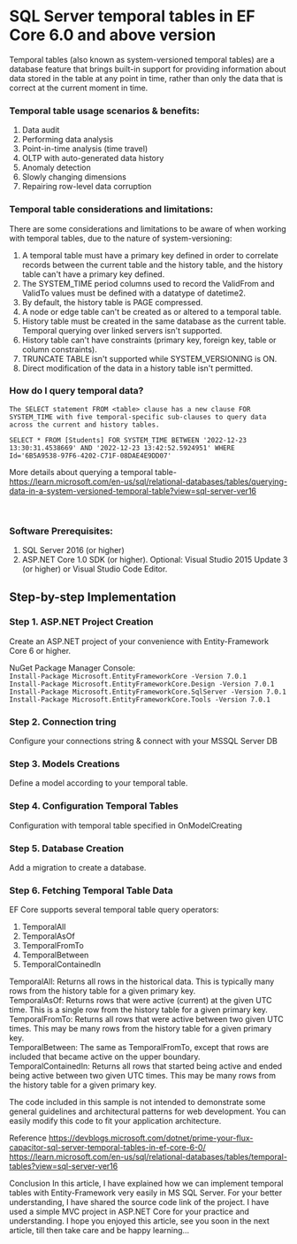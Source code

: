 # SQL Server temporal tables in EF Core 6.0 and above version

Temporal tables (also known as system-versioned temporal tables) are a database feature that brings built-in support for providing information about data stored in the table at any point in time, rather than only the data that is correct at the current moment in time.

### Temporal table usage scenarios & benefits:
1.	Data audit
2.	Performing data analysis
3.	Point-in-time analysis (time travel)
4.	OLTP with auto-generated data history
5.	Anomaly detection
6.	Slowly changing dimensions
7.	Repairing row-level data corruption

### Temporal table considerations and limitations:
There are some considerations and limitations to be aware of when working with temporal tables, due to the nature of system-versioning:

1.	A temporal table must have a primary key defined in order to correlate records between the current table and the history table, and the history table can't have a primary key defined.
2.	The SYSTEM_TIME period columns used to record the ValidFrom and ValidTo values must be defined with a datatype of datetime2.
3.	By default, the history table is PAGE compressed.
4.	A node or edge table can't be created as or altered to a temporal table.
5.	History table must be created in the same database as the current table. Temporal querying over linked servers isn't supported.
6.	History table can't have constraints (primary key, foreign key, table or column constraints).
7.	TRUNCATE TABLE isn't supported while SYSTEM_VERSIONING is ON.
8.	Direct modification of the data in a history table isn't permitted.

### How do I query temporal data?
``The SELECT statement FROM <table> clause has a new clause FOR SYSTEM_TIME with five temporal-specific sub-clauses to query data across the current and history tables.
 ``
 
 ``
 SELECT * FROM [Students]
  FOR SYSTEM_TIME
    BETWEEN '2022-12-23 13:30:31.4538669' AND '2022-12-23 13:42:52.5924951'
	WHERE Id='6B5A9538-97F6-4202-C71F-08DAE4E9DD07'
 ``




More details about querying a temporal table-
https://learn.microsoft.com/en-us/sql/relational-databases/tables/querying-data-in-a-system-versioned-temporal-table?view=sql-server-ver16

<br/>

### Software Prerequisites:
1.	SQL Server 2016 (or higher)
2.	ASP.NET Core 1.0 SDK (or higher). Optional: Visual Studio 2015 Update 3 (or higher) or Visual Studio Code Editor.

## Step-by-step Implementation

### Step 1. ASP.NET Project Creation
Create an ASP.NET project of your convenience with Entity-Framework Core 6 or higher.
 
NuGet Package Manager Console:<br/>
``
  Install-Package Microsoft.EntityFrameworkCore -Version 7.0.1
``
<br/>
``
  Install-Package Microsoft.EntityFrameworkCore.Design -Version 7.0.1
  ``
  <br/>
  ``
  Install-Package Microsoft.EntityFrameworkCore.SqlServer -Version 7.0.1
  ``
  <br/>
  ``
  Install-Package Microsoft.EntityFrameworkCore.Tools -Version 7.0.1
``

### Step 2. Connection tring 
Configure your connections string & connect with your MSSQL Server DB
 
 

### Step 3. Models Creations
Define a model according to your temporal table.
 
### Step 4. Configuration Temporal Tables
Configuration with temporal table specified in OnModelCreating
 
### Step 5. Database Creation
Add a migration to create a database.

### Step 6. Fetching Temporal Table Data

EF Core supports several temporal table query operators:
1.	TemporalAll
2.	TemporalAsOf
3.	TemporalFromTo
4.	TemporalBetween
5.	TemporalContainedIn

TemporalAll: Returns all rows in the historical data. This is typically many rows from the history table for a given primary key. <br/>
TemporalAsOf: Returns rows that were active (current) at the given UTC time. This is a single row from the history table for a given primary key. <br/>
TemporalFromTo: Returns all rows that were active between two given UTC times. This may be many rows from the history table for a given primary key. <br/>
TemporalBetween: The same as TemporalFromTo, except that rows are included that became active on the upper boundary. <br/>
TemporalContainedIn: Returns all rows that started being active and ended being active between two given UTC times. This may be many rows from the history table for a given primary key. <br/>


The code included in this sample is not intended to demonstrate some general guidelines and architectural patterns for web development. You can easily modify this code to fit your application architecture. <br/>

Reference
https://devblogs.microsoft.com/dotnet/prime-your-flux-capacitor-sql-server-temporal-tables-in-ef-core-6-0/
https://learn.microsoft.com/en-us/sql/relational-databases/tables/temporal-tables?view=sql-server-ver16

Conclusion
In this article, I have explained how we can implement temporal tables with Entity-Framework very easily in MS SQL Server. For your better understanding, I have shared the source code link of the project. I have used a simple MVC project in ASP.NET Core for your practice and understanding.
I hope you enjoyed this article, see you soon in the next article, till then take care and be happy learning…
